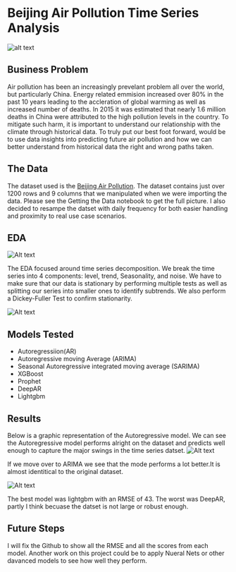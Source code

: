 # Beijing Air Pollution Time Series Analysis

![alt text](https://post.medicalnewstoday.com/wp-content/uploads/sites/3/2020/04/iStock-1180072881-1200x628.jpg.png)

## Business Problem

Air pollution has been an increasingly prevelant problem all over the world, but particularly China. Energy related emmision increased over 80% in the past 10 years leading to the accleration of global warming as well as increased number of deaths. In 2015 it was estimated that nearly 1.6 million deaths in China were attributed to the high pollution levels in the country. To mitigate such harm, it is important to understand our relationship with the climate through historical data. To truly put our best foot forward, would be to use data insights into predicting future air pollution and how we can better understand from historical data the right and wrong paths taken. 

## The Data
The dataset used is the [Beijing Air Pollution](https://archive.ics.uci.edu/ml/datasets/Beijing+Multi-Site+Air-Quality+Data). The dataset contains just over 1200 rows and 9 columns that we manipulated when we were importing the data. Please see the Getting the Data notebook to get the full picture. I also decided to resampe the datset with daily frequency for both easier handling and proximity to real use case scenarios.

## EDA
![Alt text](Time-series-Analysis-Air-Pollution/results/Trends.png) 

The EDA focused around time series decomposition. We break the time series into 4 components: level, trend, Seasonality, and noise. We have to make sure that our data is stationary by performing multiple tests as well as splitting our series into smaller ones to identify subtrends. We also perform a Dickey-Fuller Test to confirm stationarity.

![Alt text](Time-series-Analysis-Air-Pollution/results/pollution.png) 

## Models Tested
- Autoregressiion(AR)
- Autoregressive moving Average (ARIMA)
- Seasonal Autoregressive integrated moving average (SARIMA)
- XGBoost
- Prophet
- DeepAR
- Lightgbm

## Results

Below is a graphic representation of the Autoregressive model. We can see the Autoregressive model performs alright on the dataset and predicts well enough to capture the major swings in the time series datset.
![Alt text](Time-series-Analysis-Air-Pollution/results/Autoregression.png) 

If we move over to ARIMA we see that the mode performs a lot better.It is almost identitical to the original dataset.

![Alt text](Time-series-Analysis-Air-Pollution/results/ARIMA.png) 

The best model was lightgbm with an RMSE of 43. The worst was DeepAR, partly I think becuase the datset is not large or robust enough.

## Future Steps

I will fix the Github to show all the RMSE and all the scores from each model. Another work on this project could be to apply Nueral Nets or other davanced models to see how well they perform.
